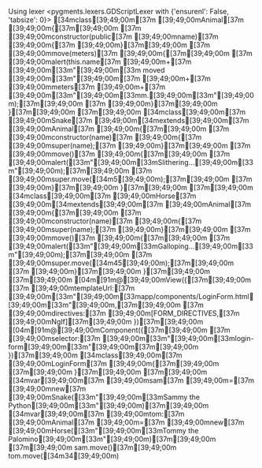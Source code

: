 Using lexer <pygments.lexers.GDScriptLexer with {'ensurenl': False, 'tabsize': 0}>
[34mclass[39;49;00m[37m [39;49;00mAnimal[37m [39;49;00m{[37m[39;49;00m
[37m    [39;49;00mconstructor(public[37m [39;49;00mname)[37m [39;49;00m{[37m [39;49;00m}[37m[39;49;00m
[37m    [39;49;00mmove(meters)[37m [39;49;00m{[37m[39;49;00m
[37m        [39;49;00malert(this.name[37m [39;49;00m+[37m [39;49;00m[33m"[39;49;00m[33m moved [39;49;00m[33m"[39;49;00m[37m [39;49;00m+[37m [39;49;00mmeters[37m [39;49;00m+[37m [39;49;00m[33m"[39;49;00m[33mm.[39;49;00m[33m"[39;49;00m);[37m[39;49;00m
[37m    [39;49;00m}[37m[39;49;00m
}[37m[39;49;00m
[37m[39;49;00m
[34mclass[39;49;00m[37m [39;49;00mSnake[37m [39;49;00m[34mextends[39;49;00m[37m [39;49;00mAnimal[37m [39;49;00m{[37m[39;49;00m
[37m    [39;49;00mconstructor(name)[37m [39;49;00m{[37m [39;49;00msuper(name);[37m [39;49;00m}[37m[39;49;00m
[37m    [39;49;00mmove()[37m [39;49;00m{[37m[39;49;00m
[37m        [39;49;00malert([33m"[39;49;00m[33mSlithering...[39;49;00m[33m"[39;49;00m);[37m[39;49;00m
[37m        [39;49;00msuper.move([34m5[39;49;00m);[37m[39;49;00m
[37m    [39;49;00m}[37m[39;49;00m
}[37m[39;49;00m
[37m[39;49;00m
[34mclass[39;49;00m[37m [39;49;00mHorse[37m [39;49;00m[34mextends[39;49;00m[37m [39;49;00mAnimal[37m [39;49;00m{[37m[39;49;00m
[37m    [39;49;00mconstructor(name)[37m [39;49;00m{[37m [39;49;00msuper(name);[37m [39;49;00m}[37m[39;49;00m
[37m    [39;49;00mmove()[37m [39;49;00m{[37m[39;49;00m
[37m        [39;49;00malert([33m"[39;49;00m[33mGalloping...[39;49;00m[33m"[39;49;00m);[37m[39;49;00m
[37m        [39;49;00msuper.move([34m45[39;49;00m);[37m[39;49;00m
[37m    [39;49;00m}[37m[39;49;00m
}[37m[39;49;00m
[37m[39;49;00m
[04m[91m@[39;49;00mView({[37m[39;49;00m
[37m    [39;49;00mtemplateUrl:[37m [39;49;00m[33m"[39;49;00m[33mapp/components/LoginForm.html[39;49;00m[33m"[39;49;00m,[37m[39;49;00m
[37m    [39;49;00mdirectives:[37m [39;49;00m[FORM_DIRECTIVES,[37m [39;49;00mNgIf][37m[39;49;00m
})[37m[39;49;00m
[04m[91m@[39;49;00mComponent({[37m[39;49;00m
[37m    [39;49;00mselector:[37m [39;49;00m[33m"[39;49;00m[33mlogin-form[39;49;00m[33m"[39;49;00m[37m[39;49;00m
})[37m[39;49;00m
[34mclass[39;49;00m[37m [39;49;00mLoginForm[37m [39;49;00m{[37m[39;49;00m
[37m[39;49;00m
}[37m[39;49;00m
[37m[39;49;00m
[34mvar[39;49;00m[37m [39;49;00msam[37m [39;49;00m=[37m [39;49;00mnew[37m [39;49;00mSnake([33m"[39;49;00m[33mSammy the Python[39;49;00m[33m"[39;49;00m)[37m[39;49;00m
[34mvar[39;49;00m[37m [39;49;00mtom:[37m [39;49;00mAnimal[37m [39;49;00m=[37m [39;49;00mnew[37m [39;49;00mHorse([33m"[39;49;00m[33mTommy the Palomino[39;49;00m[33m"[39;49;00m)[37m[39;49;00m
[37m[39;49;00m
sam.move()[37m[39;49;00m
tom.move([34m34[39;49;00m)
